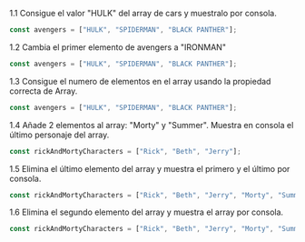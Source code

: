 1.1 Consigue el valor "HULK" del array de cars y muestralo por consola.
```jsx
const avengers = ["HULK", "SPIDERMAN", "BLACK PANTHER"];
```


1.2 Cambia el primer elemento de avengers a "IRONMAN"
```jsx
const avengers = ["HULK", "SPIDERMAN", "BLACK PANTHER"];
```


1.3 Consigue el numero de elementos en el array usando la propiedad correcta de Array.
```jsx
const avengers = ["HULK", "SPIDERMAN", "BLACK PANTHER"];
```


1.4 Añade 2 elementos al array: "Morty" y "Summer". 
Muestra en consola el último personaje del array.
```jsx
const rickAndMortyCharacters = ["Rick", "Beth", "Jerry"];
```


1.5 Elimina el último elemento del array y muestra el primero y el último por consola.
```jsx
const rickAndMortyCharacters = ["Rick", "Beth", "Jerry", "Morty", "Summer", "Lapiz Lopez"];
```


1.6 Elimina el segundo elemento del array y muestra el array por consola.
```jsx
const rickAndMortyCharacters = ["Rick", "Beth", "Jerry", "Morty", "Summer", "Lapiz Lopez"];
```